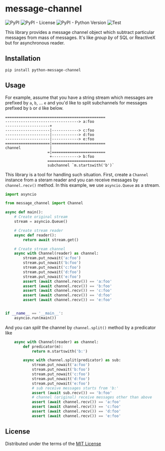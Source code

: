 # message-channel

![PyPI](https://img.shields.io/pypi/v/python-message-channel)
![PyPI - License](https://img.shields.io/pypi/l/python-message-channel)
![PyPI - Python Version](https://img.shields.io/pypi/pyversions/python-message-channel)
![Test](https://github.com/fixpoint/python-message-channel/workflows/Test/badge.svg)

This library provides a message channel object which subtract particular messages from mass of messages. It's like _group by_ of SQL or ReactiveX but for asynchronous reader.

## Installation

```
pip install python-message-channel
```

## Usage

For example, assume that you have a string stream which messages are prefixed by `a`, `b`, ... `e` and you'd like to split subchannels for messages prefixed by `b` or `d` like below.

```
=============================================
---------------------------------> a:foo
--------------------+
--------------------|------------> c:foo
--------------------|------------> d:foo
--------------------|------------> e:foo
====================|========================
channel             |
                   =|========================
                    +------------> b:foo
                   ==========================
                   subchannel `m.startswith('b')`
```

This library is a tool for handling such situation.
First, create a `Channel` instance from a steram reader and you can receive messages by
`channel.recv()` method.
In this example, we use `asyncio.Queue` as a stream.

```python
import asyncio

from message_channel import Channel

async def main():
    # Create original stream
    stream = asyncio.Queue()

    # Create stream reader
    async def reader():
        return await stream.get()

    # Create stream channel
    async with Channel(reader) as channel:
        stream.put_nowait('a:foo')
        stream.put_nowait('b:foo')
        stream.put_nowait('c:foo')
        stream.put_nowait('d:foo')
        stream.put_nowait('e:foo')
        assert (await channel.recv()) == 'a:foo'
        assert (await channel.recv()) == 'b:foo'
        assert (await channel.recv()) == 'c:foo'
        assert (await channel.recv()) == 'd:foo'
        assert (await channel.recv()) == 'e:foo'


if __name__ == '__main__':
    asyncio.run(main())
```

And you can _split_ the channel by `channel.split()` method by a predicator like

```python
    async with Channel(reader) as channel:
        def predicator(m):
            return m.startswith('b:')

        async with channel.split(predicator) as sub:
            stream.put_nowait('a:foo')
            stream.put_nowait('b:foo')
            stream.put_nowait('c:foo')
            stream.put_nowait('d:foo')
            stream.put_nowait('e:foo')
            # sub receive messages starts from 'b:'
            assert (await sub.recv()) == 'b:foo'
            # channel (original) receive messages other than above
            assert (await channel.recv()) == 'a:foo'
            assert (await channel.recv()) == 'c:foo'
            assert (await channel.recv()) == 'd:foo'
            assert (await channel.recv()) == 'e:foo'
```

## License

Distributed under the terms of the [MIT License](./LICENSE)
